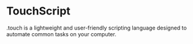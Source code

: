 # TouchScript
.touch is a lightweight and user-friendly scripting language designed to automate common tasks on your computer.

